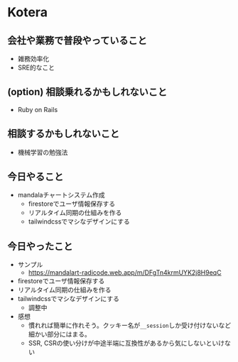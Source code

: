 # Kotera

## 会社や業務で普段やっていること

- 雑務効率化
- SRE的なこと

## (option) 相談乗れるかもしれないこと

- Ruby on Rails

## 相談するかもしれないこと

- 機械学習の勉強法

## 今日やること

- mandalaチャートシステム作成
  - firestoreでユーザ情報保存する
  - リアルタイム同期の仕組みを作る
  - tailwindcssでマシなデザインにする


## 今日やったこと

- サンプル
  - https://mandalart-radicode.web.app/m/DFgTn4krmUYK2j8H9eqC
- firestoreでユーザ情報保存する
- リアルタイム同期の仕組みを作る
- tailwindcssでマシなデザインにする
  - 調整中
- 感想
  - 慣れれば簡単に作れそう。クッキー名が`__session`しか受け付けないなど細かい部分にはまる。
  - SSR, CSRの使い分けが中途半端に互換性があるから気にしないといけない 
